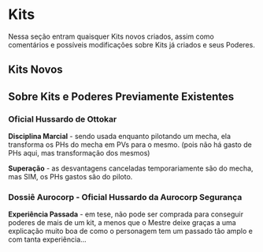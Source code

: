# Kits

Nessa seção entram quaisquer Kits novos criados, assim como comentários e possíveis modificações sobre Kits já criados e seus Poderes.

## Kits Novos

## Sobre Kits e Poderes Previamente Existentes

### Oficial Hussardo de Ottokar

**Disciplina Marcial** - sendo usada enquanto pilotando um mecha, ela transforma os PHs do mecha em PVs para o mesmo. (pois não há gasto de PHs aqui, mas transformação dos mesmos)

**Superação** - as desvantagens canceladas temporariamente são do mecha, mas SIM, os PHs gastos são do piloto.

### Dossiê Aurocorp - Oficial Hussardo da Aurocorp Segurança

**Experiência Passada** - em tese, não pode ser comprada para conseguir poderes de mais de um kit, a menos que o Mestre deixe graças a uma explicação muito boa de como o personagem tem um passado tão amplo e com tanta experiência...
